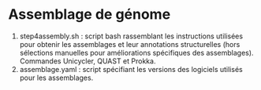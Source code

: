 # Assemblage de génome

1. step4assembly.sh : script bash rassemblant les instructions utilisées pour obtenir les assemblages et leur annotations structurelles (hors sélections manuelles pour améliorations spécifiques des assemblages). Commandes Unicycler, QUAST et Prokka.
2. assemblage.yaml : script spécifiant les versions des logiciels utilisés pour les assemblages.
